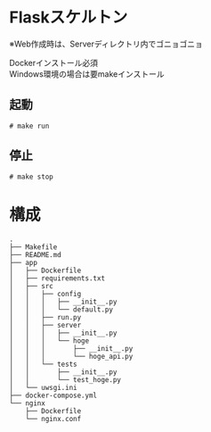 # Flaskスケルトン

※Web作成時は、Serverディレクトリ内でゴニョゴニョ  

Dockerインストール必須  
Windows環境の場合は要makeインストール

## 起動
```
# make run
```
## 停止
```
# make stop
```

# 構成
```
.
├── Makefile
├── README.md
├── app
│   ├── Dockerfile
│   ├── requirements.txt
│   ├── src
│   │   ├── config
│   │   │   ├── __init__.py
│   │   │   └── default.py
│   │   ├── run.py
│   │   ├── server
│   │   │   ├── __init__.py
│   │   │   └── hoge
│   │   │       ├── __init__.py
│   │   │       └── hoge_api.py
│   │   └── tests
│   │       ├── __init__.py
│   │       └── test_hoge.py
│   └── uwsgi.ini
├── docker-compose.yml
└── nginx
    ├── Dockerfile
    └── nginx.conf
```
